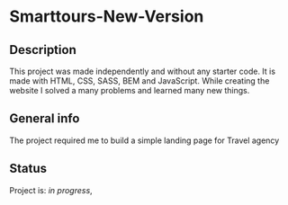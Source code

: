 # Smarttours-New-Version

## Description 
This project was made independently and without any starter code. It is made with HTML, CSS, SASS, BEM and JavaScript.
While creating the website I solved a many problems and learned many new things.

## General info
The project required me to build a simple landing page for Travel agency

## Status

Project is: _in progress_,











